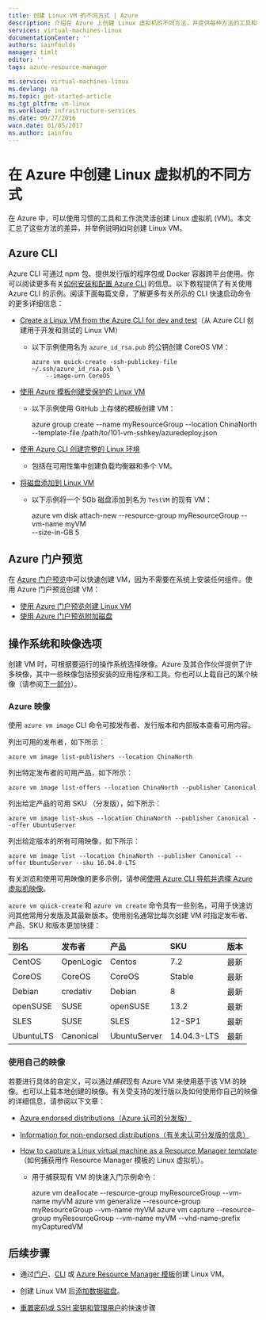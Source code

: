 ```yaml
---
title: 创建 Linux VM 的不同方式 | Azure
description: 介绍在 Azure 上创建 Linux 虚拟机的不同方法，并提供每种方法的工具和教程的链接。
services: virtual-machines-linux
documentationCenter: ''
authors: iainfoulds
manager: timlt
editor: ''
tags: azure-resource-manager

ms.service: virtual-machines-linux
ms.devlang: na
ms.topic: get-started-article
ms.tgt_pltfrm: vm-linux
ms.workload: infrastructure-services
ms.date: 09/27/2016
wacn.date: 01/05/2017
ms.author: iainfou
---
```


# 在 Azure 中创建 Linux 虚拟机的不同方式

在 Azure 中，可以使用习惯的工具和工作流灵活创建 Linux 虚拟机 (VM)。本文汇总了这些方法的差异，并举例说明如何创建 Linux VM。

## Azure CLI 

Azure CLI 可通过 npm 包、提供发行版的程序包或 Docker 容器跨平台使用。你可以阅读更多有关[如何安装和配置 Azure CLI](../xplat-cli-install.md) 的信息。以下教程提供了有关使用 Azure CLI 的示例。阅读下面每篇文章，了解更多有关所示的 CLI 快速启动命令的更多详细信息：

- [Create a Linux VM from the Azure CLI for dev and test](./virtual-machines-linux-quick-create-cli.md)（从 Azure CLI 创建用于开发和测试的 Linux VM）
    - 以下示例使用名为 `azure_id_rsa.pub` 的公钥创建 CoreOS VM：

        ```
        azure vm quick-create -ssh-publickey-file ~/.ssh/azure_id_rsa.pub \
            --image-urn CoreOS
        ```

- [使用 Azure 模板创建受保护的 Linux VM](./virtual-machines-linux-create-ssh-secured-vm-from-template.md)
    - 以下示例使用 GitHub 上存储的模板创建 VM：

        azure group create --name myResourceGroup --location ChinaNorth 
          --template-file /path/to/101-vm-sshkey/azuredeploy.json

- [使用 Azure CLI 创建完整的 Linux 环境](./virtual-machines-linux-create-cli-complete.md)
    - 包括在可用性集中创建负载均衡器和多个 VM。

- [将磁盘添加到 Linux VM](./virtual-machines-linux-add-disk.md)
    - 以下示例将一个 5Gb 磁盘添加到名为 `TestVM` 的现有 VM：

        azure vm disk attach-new --resource-group myResourceGroup  --vm-name myVM \
          --size-in-GB 5

## Azure 门户预览

在 [Azure 门户预览](https://portal.azure.cn)中可以快速创建 VM，因为不需要在系统上安装任何组件。使用 Azure 门户预览创建 VM：

* [使用 Azure 门户预览创建 Linux VM](./virtual-machines-linux-quick-create-portal.md)
* [使用 Azure 门户预览附加磁盘](./virtual-machines-linux-attach-disk-portal.md)

## 操作系统和映像选项
创建 VM 时，可根据要运行的操作系统选择映像。Azure 及其合作伙伴提供了许多映像，其中一些映像包括预安装的应用程序和工具。你也可以上载自己的某个映像（请参阅[下一部分](#use-your-own-image)）。

### Azure 映像
使用 `azure vm image` CLI 命令可按发布者、发行版本和内部版本查看可用内容。

列出可用的发布者，如下所示：

```azurecli
azure vm image list-publishers --location ChinaNorth
```

列出特定发布者的可用产品，如下所示：

```
azure vm image list-offers --location ChinaNorth --publisher Canonical
```

列出给定产品的可用 SKU （分发版），如下所示：

```
azure vm image list-skus --location ChinaNorth --publisher Canonical --offer UbuntuServer
```

列出给定版本的所有可用映像，如下所示：

```azurecli
azure vm image list --location ChinaNorth --publisher Canonical --offer UbuntuServer --sku 16.04.0-LTS
```

有关浏览和使用可用映像的更多示例，请参阅[使用 Azure CLI 导航并选择 Azure 虚拟机映像](./virtual-machines-linux-cli-ps-findimage.md)。

`azure vm quick-create` 和 `azure vm create` 命令具有一些别名，可用于快速访问其他常用分发版及其最新版本。使用别名通常比每次创建 VM 时指定发布者、产品、SKU 和版本更加快捷：

| 别名 | 发布者 | 产品 | SKU | 版本 |
|:----------|:----------|:-------------|:------------|:--------|
| CentOS | OpenLogic | Centos | 7\.2 | 最新 |
| CoreOS | CoreOS | CoreOS | Stable | 最新 |
| Debian | credativ | Debian | 8 | 最新 |
| openSUSE | SUSE | openSUSE | 13\.2 | 最新 |
| SLES | SUSE | SLES | 12-SP1 | 最新 |
| UbuntuLTS | Canonical | UbuntuServer | 14\.04.3-LTS | 最新 |

### <a name="use-your-own-image"></a>使用自己的映像

若要进行具体的自定义，可以通过*捕获*现有 Azure VM 来使用基于该 VM 的映像。也可以上载本地创建的映像。有关受支持的发行版以及如何使用你自己的映像的详细信息，请参阅以下文章：

- [Azure endorsed distributions（Azure 认可的分发版）](./virtual-machines-linux-endorsed-distros.md)

- [Information for non-endorsed distributions（有关未认可分发版的信息）](./virtual-machines-linux-create-upload-generic.md)

- [How to capture a Linux virtual machine as a Resource Manager template](./virtual-machines-linux-capture-image.md)（如何捕获用作 Resource Manager 模板的 Linux 虚拟机）。
    - 用于捕获现有 VM 的快速入门示例命令：

        azure vm deallocate --resource-group myResourceGroup --vm-name myVM
        azure vm generalize --resource-group myResourceGroup --vm-name myVM
        azure vm capture --resource-group myResourceGroup --vm-name myVM --vhd-name-prefix myCapturedVM

## 后续步骤

- 通过[门户](./virtual-machines-linux-quick-create-portal.md)、[CLI](./virtual-machines-linux-quick-create-cli.md) 或 [Azure Resource Manager 模板](./virtual-machines-linux-cli-deploy-templates.md)创建 Linux VM。

- 创建 Linux VM 后[添加数据磁盘](./virtual-machines-linux-add-disk.md)。

- [重置密码或 SSH 密钥和管理用户](./virtual-machines-linux-using-vmaccess-extension.md)的快速步骤

<!---HONumber=Mooncake_1114_2016-->